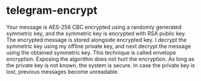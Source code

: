 # telegram-encrypt
Your message is AES-256 CBC encrypted using a randomly generated symmetric key, and the symmetric key is encrypted with RSA public key. The encrypted message is stored alongside encrypted key. I decrypt the symmetric key using my offline private key, and next decrypt the message using the obtained symmetric key. This technique is called envelope encryption. Exposing the algorithm does not hurt the encryption. As long as the private key is not known, the system is secure. In case the private key is lost, previous messages become unreadable.

